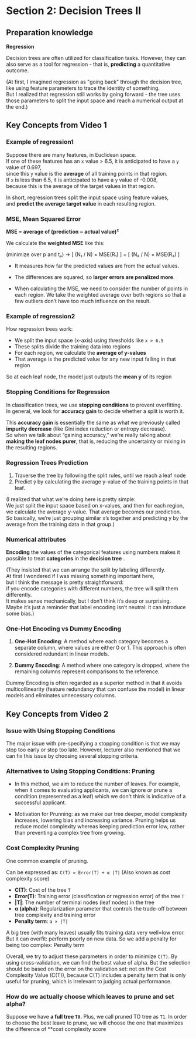 # Section 2: Decision Trees II


## Preparation knowledge

**Regression**

Decision trees are often utilized for classification tasks. However, they can also serve as a tool for regression - that is, **predicting** a quantitative outcome.

(At first, I imagined regression as "going back" through the decision tree,  
like using feature parameters to trace the identity of something.  
But I realized that regression still works by going forward - 
the tree uses those parameters to split the input space and reach a numerical output at the end.)


## Key Concepts from Video 1


### Example of regression1


Suppose there are many features, in Euclidean space.  
If one of these features has an `x` value > 6.5, it is anticipated to have a `y` value of 0.697,  
since this `y` value is the **average** of all training points in that region.  
If `x` is less than 6.5, it is anticipated to have a `y` value of -0.008,  
because this is the average of the target values in that region.

In short, regression trees split the input space using feature values,  
and **predict the average target value** in each resulting region.


### MSE, Mean Squared Error

**MSE = average of (prediction − actual value)²**

We calculate the **weighted MSE** like this:

(minimize over p and tₚ)
→ [ (N₁ / N) × MSE(R₁) ] + [ (N₂ / N) × MSE(R₂) ]

- It measures how far the predicted values are from the actual values.
- The differences are squared, so **larger errors are penalized more**.

- When calculating the MSE, we need to consider the number of points in each region. We take the weighted average over both regions so that a few outliers don’t have too much influence on the result.


### Example of regression2

How regression trees work:

- We split the input space (x-axis) using thresholds like `x > 6.5`
- These splits divide the training data into regions
- For each region, we calculate the **average of y-values**
- That average is the predicted value for any new input falling in that region

So at each leaf node, the model just outputs the **mean y** of its region


### Stopping Conditions for Regression


In classification trees, we use **stopping conditions** to prevent overfitting.  
In general, we look for **accuracy gain** to decide whether a split is worth it.

This **accuracy gain** is essentially the same as what we previously called **impurity decrease**  (like Gini index reduction or entropy decrease).  
So when we talk about “gaining accuracy,” we’re really talking about **making the leaf nodes purer**, that is, reducing the uncertainty or mixing in the resulting regions.


### Regression Trees Prediction

1. Traverse the tree by following the split rules, until we reach a leaf node
2. Predict `ŷ` by calculating the average y-value of the training points in that leaf.

(I realized that what we’re doing here is pretty simple:  
We just split the input space based on x-values, and then for each region, we calculate the average y-value. That average becomes our prediction.  
So basically, we’re just grouping similar x’s together and predicting y by the average from the training data in that group.)


### Numerical attributes

**Encoding** the values of the categorical features using numbers makes it possible to treat **categories** in the **decision tree** .

(They insisted that we can arrange the split by labeling differently.  
At first I wondered if I was missing something important here,  
but I think the message is pretty straightforward:  
if you encode categories with different numbers, the tree will split them differently.  
It makes sense mechanically, but I don’t think it’s deep or surprising.  
Maybe it’s just a reminder that label encoding isn’t neutral: it can introduce some bias.)


### One-Hot Encoding vs Dummy Encoding

1. **One-Hot Encoding**: A method where each category becomes a separate column, where values are either 0 or 1. This approach is often considered redundant in linear models.

2. **Dummy Encoding**: A method where one category is dropped, where the remaining columns represent comparisons to the reference.

Dummy Encoding is often regarded as a superior method in that it avoids multicollinearity (feature redundancy that can confuse the model) in linear models and eliminates unnecessary columns.


## Key Concepts from Video 2


### Issue with Using Stopping Conditions

The major issue with pre-specifying a stopping condition is that we may stop too early or stop too late. However, lecturer also mentioned that we can fix this issue by choosing several stopping criteria.


### Alternatives to Using Stopping Conditions: Pruning 

 - In this method, we aim to reduce the number of leaves. For example, when it comes to evaluating applicants, we can ignore or prune a condition (represented as a leaf) which we don't think is indicative of a successful applicant.

 - Motivation for Prunning: as we make our tree deeper, model complexity increases, lowering bias and increasing variance. Pruning helps us reduce model complexity whereas keeping prediction error low, rather than preventing a complex tree from growing.


### Cost Complexity Pruning

One common example of pruning.

Can be expressed as: `C(T) = Error(T) + α |T|` (Also known as cost complexity score)
- **C(T)**: Cost of the tree `T`
- **Error(T)**: Training error (classification or regression error) of the tree `T`
- **|T|**: The number of terminal nodes (leaf nodes) in the tree
- **α (alpha)**: Regularization parameter that controls the trade-off between tree complexity and training error
- **Penalty term**: `α × |T|`

A big tree (with many leaves) usually fits training data very well=low error. 
But it can overfit: perform poorly on new data. 
So we add a penalty for being too complex: Penalty term

Overall, we try to adjust these parameters in order to minimize `C(T)`.
By using cross-validation, we can find the best value of alpha.  But the selection should be based on the error on the validation set: not on the Cost Complexity Value (C(T)), because C(T) includes a penalty term that is only useful for pruning, which is irrelevant to judging actual performance.


### How do we actually choose which leaves to prune and set alpha?

Suppose we have **a full tree `T0`.** Plus, we call pruned TO tree as `T1`. In order to choose the best leave to prune, we will choose the one that maximizes the difference of **cost complexity score







